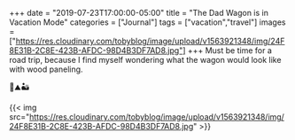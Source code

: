 +++
date = "2019-07-23T17:00:00-05:00"
title = "The Dad Wagon is in Vacation Mode"
categories = ["Journal"]
tags = ["vacation","travel"]
images = ["https://res.cloudinary.com/tobyblog/image/upload/v1563921348/img/24F8E31B-2C8E-423B-AFDC-98D4B3DF7AD8.jpg"]
+++
Must be time for a road trip, because I find myself wondering what the wagon would look like with wood paneling. 

🚙⛰🏜

{{< img src="https://res.cloudinary.com/tobyblog/image/upload/v1563921348/img/24F8E31B-2C8E-423B-AFDC-98D4B3DF7AD8.jpg" >}}

